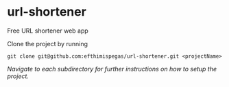 # url-shortener
Free URL shortener web app

Clone the project by running
```
git clone git@github.com:efthimispegas/url-shortener.git <projectName>
```

_Navigate to each subdirectory for further instructions on how to setup the project._
